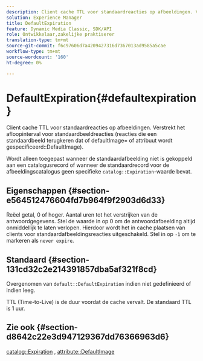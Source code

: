 ```yaml
---
description: Client cache TTL voor standaardreacties op afbeeldingen. Verstrekt het afloopinterval voor standaardbeeldreacties (reacties die een standaardbeeld terugkeren dat of defaultImage= of attribuut DefaultImage wordt gespecificeerd).
solution: Experience Manager
title: DefaultExpiration
feature: Dynamic Media Classic, SDK/API
role: Ontwikkelaar,zakelijke praktiserer
translation-type: tm+mt
source-git-commit: f6c97606d7a4209427316d7367013ad9585a5cae
workflow-type: tm+mt
source-wordcount: '160'
ht-degree: 0%

---
```



# DefaultExpiration{#defaultexpiration}

Client cache TTL voor standaardreacties op afbeeldingen. Verstrekt het afloopinterval voor standaardbeeldreacties (reacties die een standaardbeeld terugkeren dat of defaultImage= of attribuut wordt gespecificeerd::DefaultImage).

Wordt alleen toegepast wanneer de standaardafbeelding niet is gekoppeld aan een catalogusrecord of wanneer de standaardrecord voor de afbeeldingscatalogus geen specifieke `catalog::Expiration`-waarde bevat.

## Eigenschappen {#section-e564512476604fd7b964f9f2903d6d33}

Reëel getal, 0 of hoger. Aantal uren tot het verstrijken van de antwoordgegevens. Stel de waarde in op 0 om de antwoordafbeelding altijd onmiddellijk te laten verlopen. Hierdoor wordt het in cache plaatsen van clients voor standaardafbeeldingsreacties uitgeschakeld. Stel in op `-1` om te markeren als `never expire`.

## Standaard {#section-131cd32c2e214391857dba5af321f8cd}

Overgenomen van `default::DefaultExpiration` indien niet gedefinieerd of indien leeg.

TTL (Time-to-Live) is de duur voordat de cache vervalt. De standaard TTL is 1 uur.

## Zie ook {#section-d8642c22e3d947129367dd76366963d6}

[catalog::Expiration](../../../../../is-api/image-catalog/image-serving-api-ref/c-image-catalog-reference/c-image-svg-data-reference/c-svg-data-reference/r-expiration-svg.md#reference-a7afd668ecbb4d2da65d86259aa6a28a) ,  [attribute::DefaultImage](../../../../../is-api/image-catalog/image-serving-api-ref/c-image-catalog-reference/c-attributes-reference/r-is-cat-defaultimage.md#reference-8e9900e129f54ed68462a3c2fc3bc433)
